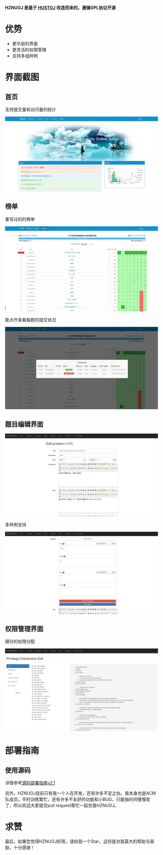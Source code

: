 **HZNUOJ 是基于 [HUSTOJ](https://github.com/zhblue/hustoj) 改造而来的，遵循GPL协议开源**

# 优势

* 更华丽的界面
* 更灵活的权限管理
* 支持多组样例


# 界面截图

## 首页

支持提交量和访问量的统计

![index](images/index.jpg)

## 榜单

重写过的的榜单

![board](images/board.jpg)

能点开查看每题的提交状况

![board2](images/board2.jpg)

## 题目编辑界面

![problem-edit](images/problem-edit.jpg)

多样例支持

![problem-edit](images/problem-edit2.jpg)

## 权限管理界面

细分的权限分配

![privilege](images/privilege.jpg)

# 部署指南

## 使用源码

详情参考[源码部署指南v2.1](wiki/source-deployment-v2.1.md)

另外，HZNUOJ目前只有我一个人在开发，还有许多不足之处。我本身也是ACM队成员，平时训练繁忙，还有许多不友好的功能和小BUG，只能抽时间慢慢改了，所以欢迎大家提交pull request帮忙一起完善HZNUOJ。

# 求赞

最后，如果您觉得HZNUOJ好用，请给我一个Star，这将是对我莫大的帮助与鼓励，十分感谢！
